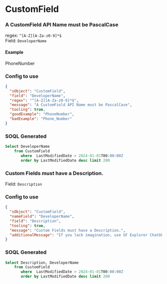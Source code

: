 # CustomField
### A CustomField API Name must be PascalCase
regex: `^[A-Z][A-Za-z0-9]*$`  
Field: `DeveloperName`
#### Example
PhoneNumber  
### Config to use
```json
{
  "sObject": "CustomField",
  "field": "DeveloperName",
  "regex": "^[A-Z][A-Za-z0-9]*$",
  "message": "A CustomField API Name must be PascalCase",
  "tooling": true,
  "goodExample": "PhoneNumber",
  "badExample": "Phone_Number"
}
```

### SOQL Generated
```sql
Select DeveloperName
    from CustomField
       where  LastModifiedDate > 2024-01-01T00:00:00Z  
       order by LastModifiedDate desc limit 200
```

### Custom Fields must have a Description.
Field: `Description`

### Config to use
```json
{
  "sObject": "CustomField",
  "nameField": "DeveloperName",
  "field": "Description",
  "tooling": true,
  "message": "Custom Fields must have a Description.",
  "additionalMessage": "If you lack imagination, use SF Explorer ChatGPT native integration to generate it!"
}
```

### SOQL Generated
```sql
Select Description, DeveloperName
    from CustomField
       where  LastModifiedDate > 2024-01-01T00:00:00Z  
       order by LastModifiedDate desc limit 200
```

